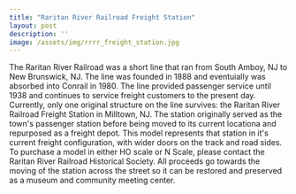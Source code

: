 ```yaml
---
title: "Raritan River Railroad Freight Station"
layout: post
description: ''
image: /assets/img/rrrr_freight_station.jpg
---
```

The Raritan River Railroad was a short line that ran from South Amboy, NJ to New Brunswick, NJ. The line was founded in 1888 and eventuially was absorbed into Conrail in 1980. The line provided passenger service until 1938 and continues to service freight customers to the present day. Currently, only one original structure on the line survives: the Raritan River Railroad Freight Station in Milltown, NJ. The station originally served as the town's passenger station before being moved to its current locationa and repurposed as a freight depot. This model represents that station in it's current freight configuration, with wider doors on the track and road sides. To purchase a model in either HO scale or N Scale, please contact the Raritan River Railroad Historical Society. All proceeds go towards the moving of the station across the street so it can be restored and preserved as a museum and community meeting center.